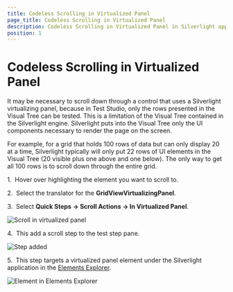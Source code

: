 ```yaml
---
title: Codeless Scrolling in Virtualized Panel
page_title: Codeless Scrolling in Virtualized Panel
description: Codeless Scrolling in Virtualized Panel in Silverlight application
position: 1
---
```

# Codeless Scrolling in Virtualized Panel

It may be necessary to scroll down through a control that uses a Silverlight virtualizing panel, because in Test Studio, only the rows presented in the Visual Tree can be tested. This is a limitation of the Visual Tree contained in the Silverlight engine. Silverlight puts into the Visual Tree only the UI components necessary to render the page on the screen.

For example, for a grid that holds 100 rows of data but can only display 20 at a time, Silverlight typically will only put 22 rows of UI elements in the Visual Tree (20 visible plus one above and one below). The only way to get all 100 rows is to scroll down through the entire grid.

1.&nbsp; Hover over highlighting the element you want to scroll to. 

2.&nbsp; Select the translator for the **GridViewVirtualizingPanel**.

3.&nbsp; Select **Quick Steps -> Scroll Actions -> In Virtualized Panel**. 

![Scroll in virtualized panel][1]

4.&nbsp; This add a scroll step to the test step pane.

![Step added][2]

5.&nbsp; This step targets a virtualized panel element under the Silverlight application in the <a href="/features/elements-explorer/overview" target="_blank">Elements Explorer</a>.

![Element in Elements Explorer][3]

[1]: /img/knowledge-base/silverlight-kb/codeless-scrolling-in-virtualized-panel/fig1.png
[2]: /img/knowledge-base/silverlight-kb/codeless-scrolling-in-virtualized-panel/fig2.png
[3]: /img/knowledge-base/silverlight-kb/codeless-scrolling-in-virtualized-panel/fig3.png
